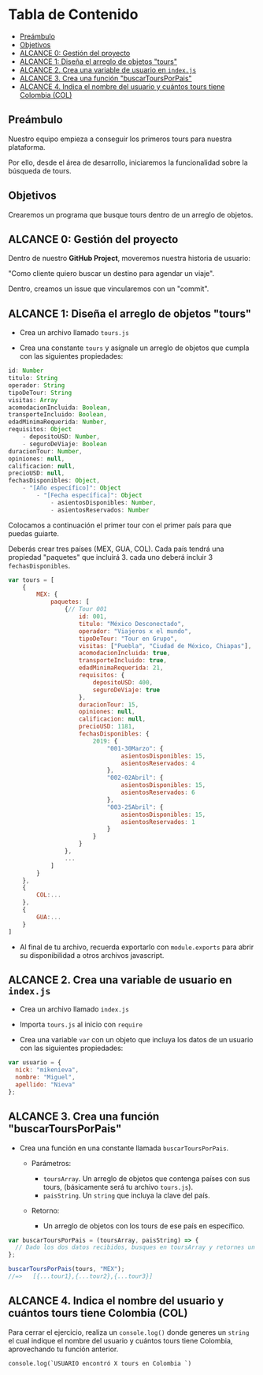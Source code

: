 # Tabla de Contenido

  - [Preámbulo](#pre%C3%A1mbulo)
  - [Objetivos](#objetivos)
  - [ALCANCE 0: Gestión del proyecto](#alcance-0-gesti%C3%B3n-del-proyecto)
  - [ALCANCE 1: Diseña el arreglo de objetos "tours"](#alcance-1-dise%C3%B1a-el-arreglo-de-objetos-tours)
  - [ALCANCE 2. Crea una variable de usuario en `index.js`](#alcance-2-crea-una-variable-de-usuario-en-indexjs)
  - [ALCANCE 3. Crea una función "buscarToursPorPais"](#alcance-3-crea-una-funci%C3%B3n-buscarToursPorPais)
  - [ALCANCE 4. Indica el nombre del usuario y cuántos tours tiene Colombia (COL)](#alcance-4-indica-el-nombre-del-usuario-y-cu%C3%A1ntos-tours-tiene-colombia-col)

## Preámbulo

Nuestro equipo empieza a conseguir los primeros tours para nuestra plataforma.

Por ello, desde el área de desarrollo, iniciaremos la funcionalidad sobre la búsqueda de tours.

## Objetivos

Crearemos un programa que busque tours dentro de un arreglo de objetos.

## ALCANCE 0: Gestión del proyecto

Dentro de nuestro **GitHub Project**, moveremos nuestra historia de usuario:

"Como cliente quiero buscar un destino para agendar un viaje".

Dentro, creamos un issue que vincularemos con un "commit".

## ALCANCE 1: Diseña el arreglo de objetos "tours"

- Crea un archivo llamado `tours.js`

- Crea una constante `tours` y asígnale un arreglo de objetos que cumpla con las siguientes propiedades:

```javascript
id: Number
titulo: String
operador: String
tipoDeTour: String
visitas: Array
acomodacionIncluida: Boolean,
transporteIncluido: Boolean,
edadMinimaRequerida: Number,
requisitos: Object
    - depositoUSD: Number,
    - seguroDeViaje: Boolean
duracionTour: Number,
opiniones: null,
calificacion: null,
precioUSD: null,
fechasDisponibles: Object,
    - "[Año específico]": Object
        - "[Fecha específica]": Object
            - asientosDisponibles: Number,
            - asientosReservados: Number
```

Colocamos a continuación el primer tour con el primer país para que puedas guiarte.

Deberás crear tres países (MEX, GUA, COL). Cada país tendrá una propiedad "paquetes" que incluirá 3. cada uno deberá incluir 3 `fechasDisponibles`.

```javascript
var tours = [
    {
        MEX: {
            paquetes: [
                {// Tour 001
                    id: 001,
                    titulo: "México Desconectado",
                    operador: "Viajeros x el mundo",
                    tipoDeTour: "Tour en Grupo",
                    visitas: ["Puebla", "Ciudad de México, Chiapas"],
                    acomodacionIncluida: true,
                    transporteIncluido: true,
                    edadMinimaRequerida: 21,
                    requisitos: {
                        depositoUSD: 400,
                        seguroDeViaje: true
                    },
                    duracionTour: 15,
                    opiniones: null,
                    calificacion: null,
                    precioUSD: 1181,
                    fechasDisponibles: {
                        2019: {
                            "001-30Marzo": {
                                asientosDisponibles: 15,
                                asientosReservados: 4
                            },
                            "002-02Abril": {
                                asientosDisponibles: 15,
                                asientosReservados: 6
                            },
                            "003-25Abril": {
                                asientosDisponibles: 15,
                                asientosReservados: 1
                            }
                        }
                    }
                },
                ...
            ]
        }
    },
    {
        COL:...
    },
    {
        GUA:...
    }
]
```

- Al final de tu archivo, recuerda exportarlo con `module.exports` para abrir su disponibilidad a otros archivos javascript.

## ALCANCE 2. Crea una variable de usuario en `index.js`

- Crea un archivo llamado `index.js`

- Importa `tours.js` al inicio con `require`

- Crea una variable `var` con un objeto que incluya los datos de un usuario con las siguientes propiedades:

```javascript
var usuario = {
  nick: "mikenieva",
  nombre: "Miguel",
  apellido: "Nieva"
};
```

## ALCANCE 3. Crea una función "buscarToursPorPais"

- Crea una función en una constante llamada `buscarToursPorPais`.

  - Parámetros:

    - `toursArray`. Un arreglo de objetos que contenga países con sus tours, (básicamente será tu archivo `tours.js`).
    - `paisString`. Un `string` que incluya la clave del país.

  - Retorno:
    - Un arreglo de objetos con los tours de ese país en específico.

```javascript
var buscarToursPorPais = (toursArray, paisString) => {
  // Dado los dos datos recibidos, busques en toursArray y retornes un arreglo de objetos con los tours de ese país en específico.
};

buscarToursPorPais(tours, "MEX");
//=>   [{...tour1},{...tour2},{...tour3}]
```

## ALCANCE 4. Indica el nombre del usuario y cuántos tours tiene Colombia (COL)

Para cerrar el ejercicio, realiza un `console.log()` donde generes un `string` el cual indique el nombre del usuario y cuántos tours tiene Colombia, aprovechando tu función anterior.

```shell
console.log(`USUARIO encontró X tours en Colombia `)
```
